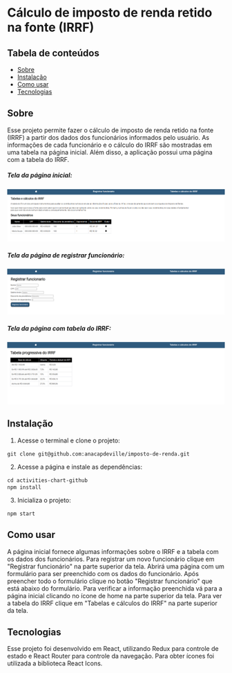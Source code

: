 # Cálculo de imposto de renda retido na fonte (IRRF)


## Tabela de conteúdos
  * [Sobre](#Sobre)
  * [Instalação](#instalação)
  * [Como usar](#como-usar)
  * [Tecnologias](#tecnologias)

## Sobre
Esse projeto permite fazer o cálculo de imposto de renda retido na fonte (IRRF) a partir dos dados dos funcionários informados pelo usuário. As informações de cada funcionário e o cálculo do IRRF são mostradas em uma tabela na página inicial. Além disso, a aplicação possui uma página com a tabela do IRRF.

##### Tela da página inicial:
![pagina-inicial](https://github.com/anacapdeville/imposto-de-renda/blob/master/images/pagina-inicial.png?raw=true)
##### Tela da página de registrar funcionário:
![pagina-registrar](https://github.com/anacapdeville/imposto-de-renda/blob/master/images/registrar.png?raw=true)
##### Tela da página com tabela do IRRF:
![pagina-tabela](https://github.com/anacapdeville/imposto-de-renda/blob/master/images/tabela.png?raw=true)

## Instalação
1. Acesse o terminal e clone o projeto:

```
git clone git@github.com:anacapdeville/imposto-de-renda.git
```

2. Acesse a página e instale as dependências:
```
cd activities-chart-github
npm install
```

3. Inicializa o projeto:
```
npm start
```

## Como usar
A página inicial fornece algumas informações sobre o IRRF e a tabela com os dados dos funcionários. Para registrar um novo funcionário clique em "Registrar funcionário" na parte superior da tela. Abrirá uma página com um formulário para ser preenchido com os dados do funcionário. Após preencher todo o formulário clique no botão "Registrar funcionário" que está abaixo do formulário. Para verificar a informação preenchida vá para a página inicial clicando no ícone de home na parte superior da tela. Para ver a tabela do IRRF clique em "Tabelas e cálculos do IRRF" na parte superior da tela.
## Tecnologias
Esse projeto foi desenvolvido em React, utilizando Redux para controle de estado e React Router para controle da navegação. Para obter ícones foi utilizada a biblioteca React Icons.